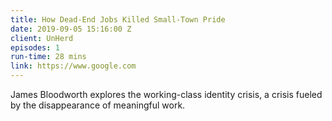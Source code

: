 ```yaml
---
title: How Dead-End Jobs Killed Small-Town Pride
date: 2019-09-05 15:16:00 Z
client: UnHerd
episodes: 1
run-time: 28 mins
link: https://www.google.com
---
```


James Bloodworth explores the working-class identity crisis, a crisis fueled by the disappearance of meaningful work.